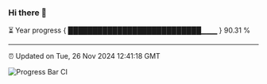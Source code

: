 ### Hi there 👋

⏳ Year progress { ███████████████████████████▁▁▁ } 90.31 %

---

⏰ Updated on Tue, 26 Nov 2024 12:41:18 GMT

![Progress Bar CI](https://github.com/liununu/liununu/workflows/Progress%20Bar%20CI/badge.svg)
